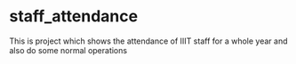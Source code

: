 # staff_attendance
This is project which shows the attendance of IIIT staff for a whole year and also do some normal operations
